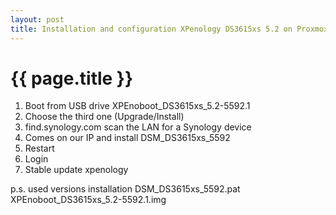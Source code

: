 ```yaml
---
layout: post
title: Installation and configuration XPenology DS3615xs 5.2 on Proxmox
---
```


{{ page.title }}
================

<link href="css/blackboard.css" rel="stylesheet">

1. Boot from USB drive XPEnoboot_DS3615xs_5.2-5592.1
2. Choose the third one (Upgrade/Install)
3. find.synology.com scan the LAN for a Synology device
4. Comes on our IP and install DSM_DS3615xs_5592
5. Restart
6. Login
7. Stable update xpenology

p.s. used versions installation
DSM_DS3615xs_5592.pat
XPEnoboot_DS3615xs_5.2-5592.1.img
